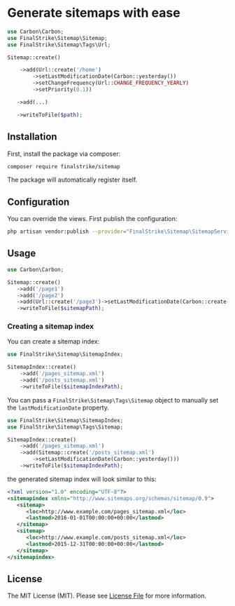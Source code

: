 # Generate sitemaps with ease

```php
use Carbon\Carbon;
use FinalStrike\Sitemap\Sitemap;
use FinalStrike\Sitemap\Tags\Url;

Sitemap::create()

    ->add(Url::create('/home')
        ->setLastModificationDate(Carbon::yesterday())
        ->setChangeFrequency(Url::CHANGE_FREQUENCY_YEARLY)
        ->setPriority(0.1))

   ->add(...)

   ->writeToFile($path);
```

## Installation

First, install the package via composer:

``` bash
composer require finalstrike/sitemap
```

The package will automatically register itself.

## Configuration

You can override the views. First publish the configuration:

```bash
php artisan vendor:publish --provider="FinalStrike\Sitemap\SitemapServiceProvider"
```
## Usage

```php
use Carbon\Carbon;

Sitemap::create()
   ->add('/page1')
   ->add('/page2')
   ->add(Url::create('/page3')->setLastModificationDate(Carbon::create('2016', '1', '1')))
   ->writeToFile($sitemapPath);
```

### Creating a sitemap index
You can create a sitemap index:
```php
use FinalStrike\Sitemap\SitemapIndex;

SitemapIndex::create()
    ->add('/pages_sitemap.xml')
    ->add('/posts_sitemap.xml')
    ->writeToFile($sitemapIndexPath);
```

You can pass a `FinalStrike\Sitemap\Tags\Sitemap` object to manually set the `lastModificationDate` property.

```php
use FinalStrike\Sitemap\SitemapIndex;
use FinalStrike\Sitemap\Tags\Sitemap;

SitemapIndex::create()
    ->add('/pages_sitemap.xml')
    ->add(Sitemap::create('/posts_sitemap.xml')
        ->setLastModificationDate(Carbon::yesterday()))
    ->writeToFile($sitemapIndexPath);
```

the generated sitemap index will look similar to this:

```xml
<?xml version="1.0" encoding="UTF-8"?>
<sitemapindex xmlns="http://www.sitemaps.org/schemas/sitemap/0.9">
   <sitemap>
      <loc>http://www.example.com/pages_sitemap.xml</loc>
      <lastmod>2016-01-01T00:00:00+00:00</lastmod>
   </sitemap>
   <sitemap>
      <loc>http://www.example.com/posts_sitemap.xml</loc>
      <lastmod>2015-12-31T00:00:00+00:00</lastmod>
   </sitemap>
</sitemapindex>
```
## License

The MIT License (MIT). Please see [License File](LICENSE.md) for more information.